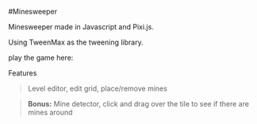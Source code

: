 #Minesweeper

Minesweeper made in Javascript and Pixi.js.

Using TweenMax as the tweening library.

play the game here:


Features
> Level editor, edit grid, place/remove mines

> **Bonus:** Mine detector, click and drag over the tile to see if there are mines around

